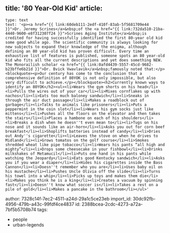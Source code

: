 title: '80 Year-Old Kid'
article:
  -
    type: text
    text: '<p><a href="{{ link:60deb111-2edf-410f-83ab-5f5681709e44 }}">Dr. Jeremy Scrines</a>&nbsp;of the <a href="{{ link:732da510-21ba-4440-9600-e8f312307f24 }}">Scrines Aging Institute</a>&nbsp;is credited for having successfully identified the first 80-year old kid some good while ago. The scientific community is always looking for new subjects to expand their knowledge of the enigma, although defining an 80 year-old kid has proven difficult. Every time an exhaustive list of features is published, someone spots an 80 year-old kid who fits all the current descriptions and yet does something NEW. The Monorailish scholar <a href="{{ link:0afd4439-5557-45cd-9682-b23bffe6b21d }}">Dr. Bvick Vwavlavik</a>&nbsp;famously noted that:</p><blockquote><p>Our century has come to the conclusion that a comprehensive definition of 80YOK is not only impossible, but also very difficult to achieve.</p></blockquote><h2>Currently known ways to identify an 80YOK</h2><ul><li>Wears the gym shorts on his head</li><li>Pulls the wires out of your car</li><li>Mixes cornflakes up with nachos</li><li>Eats too much baloney sandwich</li><li>Sneaks in through the air duct passage</li><li>Makes a roadblock out of garbage</li><li>Talks to animals like prisoners</li><li>Puts a peppermint in the coin slot</li><li>Wears his gym socks just like mittens</li><li>Pushes all the floors on the elevator and then takes the stairs</li><li>Places a hambone on each of his shoulders</li><li>Breaks a dish when he doesn''t even mean to</li><li>Tugs on his nose and it sounds like an air-horn</li><li>Asks you out for corn beef breakfast</li><li>Shoplifts batteries instead of candy</li><li>Dries out Andy''s cigarette</li><li>Leaves the stove on when he drives to Midland</li><li>Grows tomatos on the golf course</li><li>Smokes shredded wheat like pipe tobacco</li><li>Wears his pants “all high and mighty”</li><li>Drops some cheesecake in your fishbowl</li><li>Drinks milkshakes of Metamucil</li><li>Puts one hand in his pants while watching the Jeopardy</li><li>Eats good Kentucky sandwich</li><li>Asks you if you wear a diaper</li><li>Hides his cigarettes inside the Bass Cannon</li><li>Doesn''t remember who you are</li><li>Uses baby oil on his mustache</li><li>Pushes Uncle Olivia off the slide</li><li>Turns his towel into a whip</li><li>Picks up toys and makes them die</li><li>Makes you think he is a king</li><li>Creates a vacuum by spinning fast</li><li>Doesn''t know what soccer is</li><li>Takes a rest on a pile of gold</li><li>Makes a pancake in the bathroom</li></ul>'
author: 7328c14f-7ec2-4511-a24d-29a1c5ce23eb
import_id: 30dc92fb-4956-479b-a43c-99fdf4ce4837
id: 2388bcea-2cdc-4273-a72a-7bf5b5708b74
tags:
  - people
  - urban-legends
